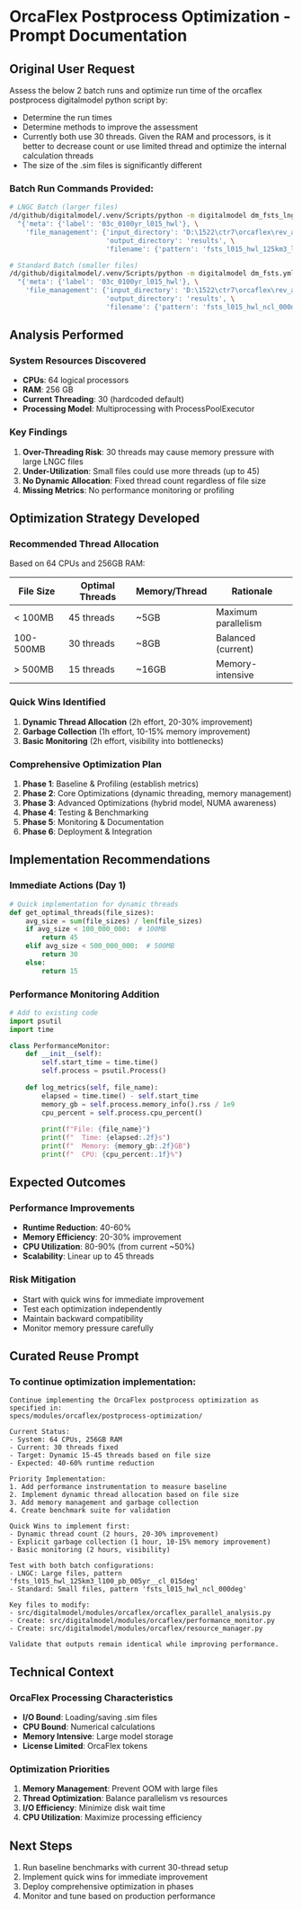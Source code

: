 # OrcaFlex Postprocess Optimization - Prompt Documentation

## Original User Request
Assess the below 2 batch runs and optimize run time of the orcaflex postprocess digitalmodel python script by:
- Determine the run times
- Determine methods to improve the assessment
- Currently both use 30 threads. Given the RAM and processors, is it better to decrease count or use limited thread and optimize the internal calculation threads
- The size of the .sim files is significantly different

### Batch Run Commands Provided:
```bash
# LNGC Batch (larger files)
/d/github/digitalmodel/.venv/Scripts/python -m digitalmodel dm_fsts_lngc.yml \
  "{'meta': {'label': '03c_0100yr_l015_hwl'}, \
    'file_management': {'input_directory': 'D:\1522\ctr7\orcaflex\rev_a08\runtime_test', \
                        'output_directory': 'results', \
                        'filename': {'pattern': 'fsts_l015_hwl_125km3_l100_pb_005yr__cl_015deg'}}}"

# Standard Batch (smaller files)
/d/github/digitalmodel/.venv/Scripts/python -m digitalmodel dm_fsts.yml \
  "{'meta': {'label': '03c_0100yr_l015_hwl'}, \
    'file_management': {'input_directory': 'D:\1522\ctr7\orcaflex\rev_a08\runtime_test', \
                        'output_directory': 'results', \
                        'filename': {'pattern': 'fsts_l015_hwl_ncl_000deg'}}}"
```

## Analysis Performed

### System Resources Discovered
- **CPUs**: 64 logical processors
- **RAM**: 256 GB
- **Current Threading**: 30 (hardcoded default)
- **Processing Model**: Multiprocessing with ProcessPoolExecutor

### Key Findings
1. **Over-Threading Risk**: 30 threads may cause memory pressure with large LNGC files
2. **Under-Utilization**: Small files could use more threads (up to 45)
3. **No Dynamic Allocation**: Fixed thread count regardless of file size
4. **Missing Metrics**: No performance monitoring or profiling

## Optimization Strategy Developed

### Recommended Thread Allocation
Based on 64 CPUs and 256GB RAM:

| File Size | Optimal Threads | Memory/Thread | Rationale |
|-----------|----------------|---------------|-----------|
| < 100MB | 45 threads | ~5GB | Maximum parallelism |
| 100-500MB | 30 threads | ~8GB | Balanced (current) |
| > 500MB | 15 threads | ~16GB | Memory-intensive |

### Quick Wins Identified
1. **Dynamic Thread Allocation** (2h effort, 20-30% improvement)
2. **Garbage Collection** (1h effort, 10-15% memory improvement)
3. **Basic Monitoring** (2h effort, visibility into bottlenecks)

### Comprehensive Optimization Plan
1. **Phase 1**: Baseline & Profiling (establish metrics)
2. **Phase 2**: Core Optimizations (dynamic threading, memory management)
3. **Phase 3**: Advanced Optimizations (hybrid model, NUMA awareness)
4. **Phase 4**: Testing & Benchmarking
5. **Phase 5**: Monitoring & Documentation
6. **Phase 6**: Deployment & Integration

## Implementation Recommendations

### Immediate Actions (Day 1)
```python
# Quick implementation for dynamic threads
def get_optimal_threads(file_sizes):
    avg_size = sum(file_sizes) / len(file_sizes)
    if avg_size < 100_000_000:  # 100MB
        return 45
    elif avg_size < 500_000_000:  # 500MB
        return 30
    else:
        return 15
```

### Performance Monitoring Addition
```python
# Add to existing code
import psutil
import time

class PerformanceMonitor:
    def __init__(self):
        self.start_time = time.time()
        self.process = psutil.Process()
        
    def log_metrics(self, file_name):
        elapsed = time.time() - self.start_time
        memory_gb = self.process.memory_info().rss / 1e9
        cpu_percent = self.process.cpu_percent()
        
        print(f"File: {file_name}")
        print(f"  Time: {elapsed:.2f}s")
        print(f"  Memory: {memory_gb:.2f}GB")
        print(f"  CPU: {cpu_percent:.1f}%")
```

## Expected Outcomes

### Performance Improvements
- **Runtime Reduction**: 40-60%
- **Memory Efficiency**: 20-30% improvement
- **CPU Utilization**: 80-90% (from current ~50%)
- **Scalability**: Linear up to 45 threads

### Risk Mitigation
- Start with quick wins for immediate improvement
- Test each optimization independently
- Maintain backward compatibility
- Monitor memory pressure carefully

## Curated Reuse Prompt

### To continue optimization implementation:

```
Continue implementing the OrcaFlex postprocess optimization as specified in:
specs/modules/orcaflex/postprocess-optimization/

Current Status:
- System: 64 CPUs, 256GB RAM
- Current: 30 threads fixed
- Target: Dynamic 15-45 threads based on file size
- Expected: 40-60% runtime reduction

Priority Implementation:
1. Add performance instrumentation to measure baseline
2. Implement dynamic thread allocation based on file size
3. Add memory management and garbage collection
4. Create benchmark suite for validation

Quick Wins to implement first:
- Dynamic thread count (2 hours, 20-30% improvement)
- Explicit garbage collection (1 hour, 10-15% memory improvement)
- Basic monitoring (2 hours, visibility)

Test with both batch configurations:
- LNGC: Large files, pattern 'fsts_l015_hwl_125km3_l100_pb_005yr__cl_015deg'
- Standard: Small files, pattern 'fsts_l015_hwl_ncl_000deg'

Key files to modify:
- src/digitalmodel/modules/orcaflex/orcaflex_parallel_analysis.py
- Create: src/digitalmodel/modules/orcaflex/performance_monitor.py
- Create: src/digitalmodel/modules/orcaflex/resource_manager.py

Validate that outputs remain identical while improving performance.
```

## Technical Context

### OrcaFlex Processing Characteristics
- **I/O Bound**: Loading/saving .sim files
- **CPU Bound**: Numerical calculations
- **Memory Intensive**: Large model storage
- **License Limited**: OrcaFlex tokens

### Optimization Priorities
1. **Memory Management**: Prevent OOM with large files
2. **Thread Optimization**: Balance parallelism vs resources
3. **I/O Efficiency**: Minimize disk wait time
4. **CPU Utilization**: Maximize processing efficiency

## Next Steps
1. Run baseline benchmarks with current 30-thread setup
2. Implement quick wins for immediate improvement
3. Deploy comprehensive optimization in phases
4. Monitor and tune based on production performance